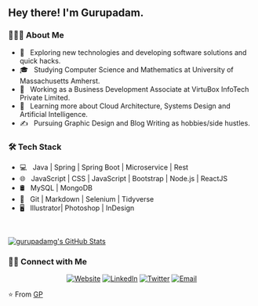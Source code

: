 <h2> Hey there! I'm Gurupadam.</h2>

<h3> 👨🏻‍💻 About Me </h3>

- 🤔 &nbsp; Exploring new technologies and developing software solutions and quick hacks.
- 🎓 &nbsp; Studying Computer Science and Mathematics at University of Massachusetts Amherst.
- 💼 &nbsp; Working as a Business Development Associate at VirtuBox InfoTech Private Limited.
- 🌱 &nbsp; Learning more about Cloud Architecture, Systems Design and Artificial Intelligence.
- ✍️ &nbsp; Pursuing Graphic Design and Blog Writing as hobbies/side hustles.

<h3>🛠 Tech Stack</h3>

- 💻 &nbsp; Java | Spring | Spring Boot | Microservice | Rest
- 🌐 &nbsp; JavaScript | CSS | JavaScript | Bootstrap | Node.js | ReactJS
- 🛢 &nbsp; MySQL | MongoDB
- 🔧 &nbsp; Git | Markdown | Selenium | Tidyverse
- 🖥 &nbsp; Illustrator| Photoshop | InDesign

<br/>

[![gurupadamg's GitHub Stats](https://github-readme-stats.vercel.app/api?username=gurupadamg&show_icons=true)](https://github.com/gurupadamg)

<h3> 🤝🏻 Connect with Me </h3>

<p align="center">
<a href="https://www.gptech.io/"><img alt="Website" src="https://img.shields.io/badge/Website-www.gptech.io-blue?style=flat-square&logo=google-chrome"></a>
<a href="https://www.linkedin.com//in/gurupadam-gundala-09b585132"><img alt="LinkedIn" src="https://img.shields.io/badge/LinkedIn-GP-blue?style=flat-square&logo=linkedin"></a>
<a href="https://twitter.com/iamgpy"><img alt="Twitter" src="https://img.shields.io/badge/Twitter-GP_-blue?style=flat-square&logo=instagram"></a>
<a href="mailto:gurupadamg@gmail.com"><img alt="Email" src="https://img.shields.io/badge/Email-gurupadamg@gmail.com-blue?style=flat-square&logo=gmail"></a>
</p>

⭐️ From [GP](https://github.com/gurupadamg)
